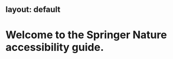 layout: default
---

<div class="readable-width">
	<h1 id="welcome-to-elements">Welcome to the Springer Nature accessibility guide.</h1>
</div>	
